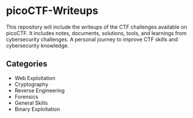# picoCTF-Writeups
This repository will include the writeups of the CTF challenges available on picoCTF. It includes notes, documents, solutions, tools, and learnings from cybersecurity challenges. A personal journey to improve CTF skills and cybersecurity knowledge.
## Categories
- Web Exploitation
- Cryptography
- Reverse Engineering
- Forensics
- General Skills
- Binary Exploitation
